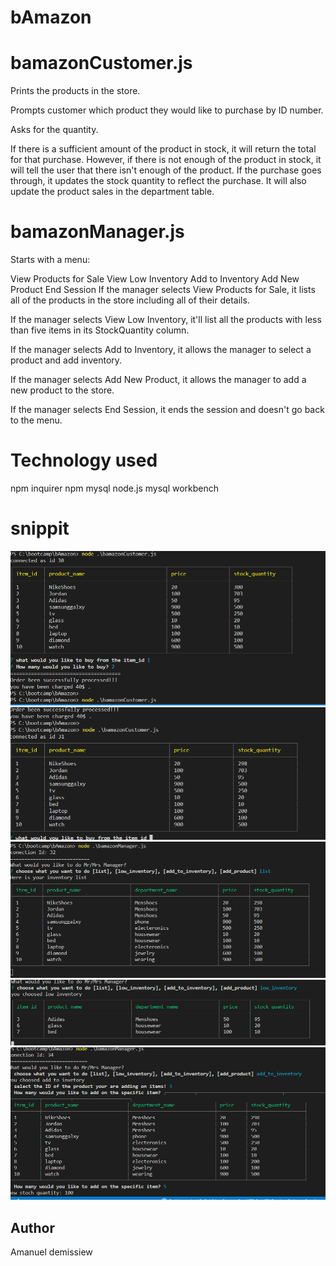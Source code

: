 # bAmazon


# bamazonCustomer.js
Prints the products in the store.

Prompts customer which product they would like to purchase by ID number.

Asks for the quantity.

If there is a sufficient amount of the product in stock, it will return the total for that purchase.
However, if there is not enough of the product in stock, it will tell the user that there isn't enough of the product.
If the purchase goes through, it updates the stock quantity to reflect the purchase.
It will also update the product sales in the department table.

# bamazonManager.js
Starts with a menu:

View Products for Sale
View Low Inventory
Add to Inventory
Add New Product
End Session
If the manager selects View Products for Sale, it lists all of the products in the store including all of their details.

If the manager selects View Low Inventory, it'll list all the products with less than five items in its StockQuantity column.

If the manager selects Add to Inventory, it allows the manager to select a product and add inventory.

If the manager selects Add New Product, it allows the manager to add a new product to the store.

If the manager selects End Session, it ends the session and doesn't go back to the menu.

# Technology used
npm inquirer
npm mysql
node.js
mysql workbench

# snippit
![Comand line](/images/capture.PNG)
![Comand line](/images/customerpicture2.PNG)
![Comand line](/images/managerList.PNG)
![Comand line](/images/managerlowinventery.PNG)
![Comand line](/images/mangerAddinvenotry.PNG)


## Author 
Amanuel demissiew
